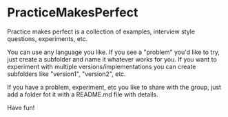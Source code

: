 # PracticeMakesPerfect
Practice makes perfect is a collection of examples, interview style questions, experiments, etc.

You can use any language you like. If you see a "problem" you'd like to try, just create a subfolder
and name it whatever works for you. If you want to experiment with multiple versions/implementations
you can create subfolders like "version1", "version2", etc.

If you have a problem, experiment, etc you like to share with the group, just add a folder fot it with a 
README.md file with details.

Have fun!

